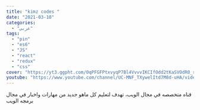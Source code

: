 ```yaml
---
title: "kimz codes "
date: "2021-03-10"
categories:
  - "عربي"
tags:
  - "pin"
  - "es6"
  - "JS"
  - "react"
  - "redux"
  - "css"
cover: "https://yt3.ggpht.com/0qPFGFPtxvyqP7Bl4VvvvIKCIfOdd2tKaSVOdR0_rL1J2r966sCGjEAPfeffqak-NkrLo6-ZgOo=s88-c-k-c0x00ffffff-no-rj"
youtube: "https://www.youtube.com/channel/UC-MNF_TXywelItd7M8d-uHA/videos"
---
```


قناه متخصصه في مجال الويب، تهدف لتعليم كل ماهو جديد من مهارات واخبار في مجال برمجه الويب
